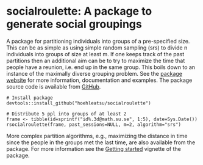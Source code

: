 # socialroulette: A package to generate social groupings

A package for partitioning individuals into groups of a pre-specified size. This can be as simple as using simple random sampling (srs) to divide n individuals into groups of size at least m. If one keeps track of the past partitions then an additional
aim can be to try to maximize the time that people have a reunion, i.e. end up in the same group. This boils
down to an instance of the maximally diverse grouping problem.
See the [package website](https://hoehleatsu.github.io/socialroulette/)  for more information, documentation and examples. The package source code is available from [GitHub](https://github.com/hoehleatsu/socialroulette/).

```
# Install package
devtools::install_github("hoehleatsu/socialroulette")

# Distribute 5 ppl into groups of at least 2
frame <- tibble(id=sprintf("id%.3d@math.su.se", 1:5), date=Sys.Date())
rsocialroulette(frame, past_sessions=NULL, m=2, algorithm="srs")
```

More complex partition algorithms, e.g., maximizing the distance in time since the people in the groups met the last time, are also available from the package. For more information see the [Getting started](https://hoehleatsu.github.io/socialroulette/articles/get-started.html) vignette of the package.
